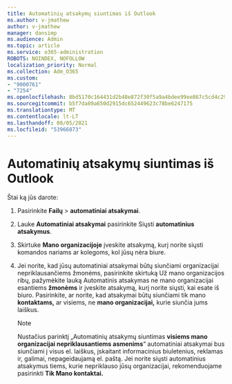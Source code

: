 ```yaml
---
title: Automatinių atsakymų siuntimas iš Outlook
ms.author: v-jmathew
author: v-jmathew
manager: dansimp
ms.audience: Admin
ms.topic: article
ms.service: o365-administration
ROBOTS: NOINDEX, NOFOLLOW
localization_priority: Normal
ms.collection: Adm_O365
ms.custom:
- "9000761"
- "7254"
ms.openlocfilehash: 8bd5170c164431d2b48e872f30f5a9a4bdee99ee867c5cd4c290f4abf1bc35ca
ms.sourcegitcommit: b5f7da89a650d2915dc652449623c78be6247175
ms.translationtype: MT
ms.contentlocale: lt-LT
ms.lasthandoff: 08/05/2021
ms.locfileid: "53966873"
---
```

# <a name="send-automatic-replies-from-outlook"></a>Automatinių atsakymų siuntimas iš Outlook

Štai ką jūs darote:

1. Pasirinkite **Failų**  >  **automatiniai atsakymai**.
2. Lauke **Automatiniai atsakymai** pasirinkite Siųsti **automatinius atsakymus**.
3. Skirtuke **Mano organizacijoje** įveskite atsakymą, kurį norite siųsti komandos nariams ar kolegoms, kol jūsų nėra biure.
4. Jei norite, kad jūsų automatiniai atsakymai būtų siunčiami organizacijai nepriklausančiems  žmonėms, pasirinkite skirtuką Už mano organizacijos ribų, pažymėkite lauką Automatinis atsakymas ne mano organizacijai esantiems **žmonėms** ir įveskite atsakymą, kurį norite siųsti, kai esate iš biuro. Pasirinkite, ar norite, kad atsakymai būtų siunčiami tik mano **kontaktams,** ar visiems, ne **mano organizacijai,** kurie siunčia jums laiškus.

    > [!NOTE]
    > Nustačius parinktį „Automatinių atsakymų siuntimas **visiems mano organizacijai nepriklausantiems asmenims**“ automatiniai atsakymai bus siunčiami į visus el. laiškus, įskaitant informacinius biuletenius, reklamas ir, galimai, nepageidaujamą el. paštą. Jei norite siųsti automatinius atsakymus tiems, kurie nepriklauso jūsų organizacijai, rekomenduojame pasirinkti **Tik Mano kontaktai.**
